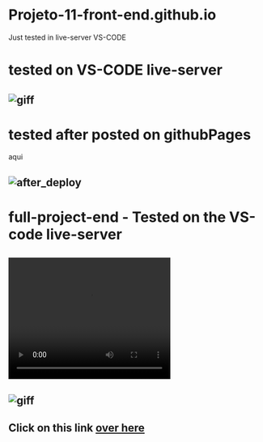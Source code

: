 # Projeto-11-front-end.github.io

Just tested in live-server VS-CODE

# tested on VS-CODE live-server

## ![giff](https://github.com/ThiagoMassenoMaciel/Projeto-11-front-end.github.io/blob/main/SPA-UNIVERSE-P11-_vid.mp4_.gif)

# tested after posted on githubPages

aqui

## ![after_deploy](https://github.com/ThiagoMassenoMaciel/Projeto-11-front-end.github.io/blob/main/gif_After_Deploy_GitHub_Pages.gif)

# full-project-end - Tested on the VS-code live-server

## <video width="320" height="240" controls> <source src="[i](https://github.com/ThiagoMassenoMaciel/Projeto-11-front-end.github.io/blob/main/full-PROJETO-11-FRONT-END-SPA%20(online-video-cutter.com).mp4)" type="video/mp4"> </video>

## ![giff](https://github.com/ThiagoMassenoMaciel/Projeto-11-front-end.github.io/blob/main/full-git-pj-11.gif)

## Click on this link [over here](https://thiagomassenomaciel.github.io/Projeto-11-front-end.github.io/)
